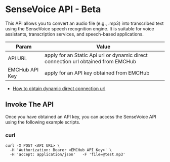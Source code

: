 # SenseVoice API - Beta
This API allows you to convert an audio file (e.g., .mp3) into transcribed text using the SenseVoice speech recognition engine. It is suitable for voice assistants, transcription services, and speech-based applications.


| Param          | Value                                                                             |
|----------------|-----------------------------------------------------------------------------------|
| API URL        | apply for an Static Api url or dynamic direct connection url obtained from EMCHub |
| EMCHub API Key | apply for an API key obtained from EMCHub                                         |

* [How to obtain  dynamic direct connection url]()

## Invoke The API
Once you have obtained an API key, you can access the SenseVoice API using the following example scripts. 
### curl
````
curl -X POST <API URL> \
  -H 'Authorization: Bearer <EMCHub API Key>' \
  -H 'accept: application/json'   -F 'file=@test.mp3'
````
